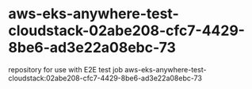 # aws-eks-anywhere-test-cloudstack-02abe208-cfc7-4429-8be6-ad3e22a08ebc-73
repository for use with E2E test job aws-eks-anywhere-test-cloudstack:02abe208-cfc7-4429-8be6-ad3e22a08ebc-73
